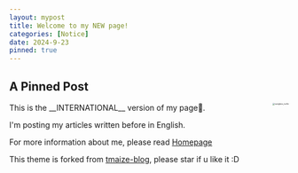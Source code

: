 ```yaml
---
layout: mypost
title: Welcome to my NEW page! 
categories: [Notice]
date: 2024-9-23
pinned: true
---
```


## A Pinned Post
<div style="float: right; margin-left: 20px; margin-bottom: 20px;">
  <img src="https://s1.imagehub.cc/images/2024/12/03/d1ec8964dd2e3b018fd8bae7446af2a1.th.jpg" alt="sunglass_turtle" style="zoom:25%;" />
</div>
This is the __INTERNATIONAL__ version of my page👏. 

I'm posting my articles written before in English.



For more information about me, please read [Homepage](https://f1yingct.github.io/pages/home.html)



This theme is forked from [tmaize-blog](https://github.com/TMaize/tmaize-blog), please star if u like it :D





